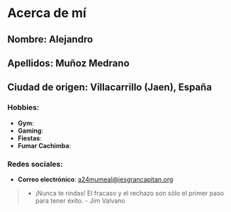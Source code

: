# Acerca de mí

## Nombre: **Alejandro**
## Apellidos: **Muñoz Medrano**
## Ciudad de origen: **Villacarrillo (Jaen), España**

### Hobbies:
- **Gym**:
- **Gaming**:
- **Fiestas**:
- **Fumar Cachimba**:

### Redes sociales:
- **Correo electrónico**: a24mumeal@iesgrancapitan.org

> - ¡Nunca te rindas! El fracaso y el rechazo son sólo el primer paso para tener éxito. - Jim Valvano
